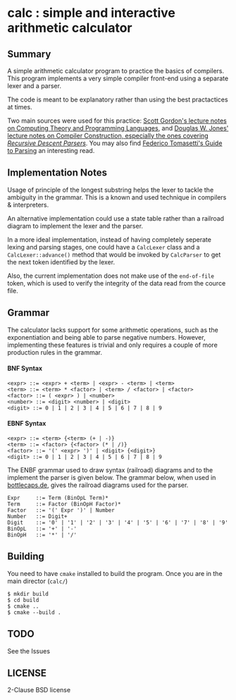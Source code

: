 # calc : simple and interactive arithmetic calculator

## Summary
A simple arithmetic calculator program to practice the basics of compilers. This program implements a very simple compiler front-end using a separate lexer and a parser.

The code is meant to be explanatory rather than using the best practactices at times.

Two main sources were used for this practice: [Scott Gordon's lecture notes on Computing Theory and Programming Languages](https://athena.ecs.csus.edu/~gordonvs/135/resources/), and [Douglas W. Jones' lecture notes on Compiler Construction, especially the ones covering _Recursive Descent Parsers_](http://homepage.divms.uiowa.edu/~jones/compiler/notes/). You may also find [Federico Tomasetti's Guide to Parsing](https://tomassetti.me/guide-parsing-algorithms-terminology/) an interesting read.

## Implementation Notes
Usage of principle of the longest substring helps the lexer to tackle the ambiguity in the grammar. This is a known and used technique in compilers & interpreters.

An alternative implementation could use a state table rather than a railroad diagram to implement the lexer and the parser.

In a more ideal implementation, instead of having completely seperate lexing and parsing stages, one could have a `CalcLexer` class and a `CalcLexer::advance()` method that would be invoked by `CalcParser` to get the next token identified by the lexer.

Also, the current implementation does not make use of the `end-of-file` token, which is used to verify the integrity of the data read from the cource file.

## Grammar 
The calculator lacks support for some arithmetic operations, such as the exponentiation and being able to parse negative numbers. However, implementing these features is trivial and only requires a couple of more production rules in the grammar. 

#### BNF Syntax
```
<expr> ::= <expr> + <term> | <expr> - <term> | <term>
<term> ::= <term> * <factor> | <term> / <factor> | <factor>
<factor> ::= ( <expr> ) | <number>
<number> ::= <digit> <number> | <digit>
<digit> ::= 0 | 1 | 2 | 3 | 4 | 5 | 6 | 7 | 8 | 9
```

#### EBNF Syntax
```
<expr> ::= <term> {<term> (+ | -)} 
<term> ::= <factor> {<factor> (* | /)} 
<factor> ::= '(' <expr> ')' | <digit> {<digit>}
<digit> ::= 0 | 1 | 2 | 3 | 4 | 5 | 6 | 7 | 8 | 9
```
The ENBF grammar used to draw syntax (railroad) diagrams and to the implement the parser is given below. The grammar below, when used in [bottlecaps.de](https://www.bottlecaps.de/rr/ui), gives the railroad diagrams used for the parser. 

```
Expr     ::= Term (BinOpL Term)*
Term     ::= Factor (BinOpH Factor)*
Factor   ::= '(' Expr ')' | Number
Number   ::= Digit+
Digit    ::= '0' | '1' | '2' | '3' | '4' | '5' | '6' | '7' | '8' | '9'
BinOpL   ::= '+' | '-'
BinOpH   ::= '*' | '/'
```

## Building
You need to have `cmake` installed to build the program. Once you are in the main director (`calc/`)

```
$ mkdir build
$ cd build
$ cmake ..
$ cmake --build .
```

## TODO
See the Issues

## LICENSE
2-Clause BSD license

